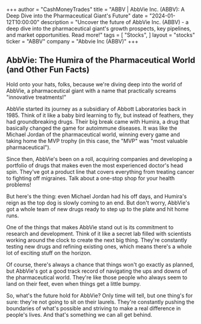 +++
author = "CashMoneyTrades"
title = "ABBV |  AbbVie Inc. (ABBV): A Deep Dive into the Pharmaceutical Giant's Future"
date = "2024-01-12T10:00:00"
description = "Uncover the future of AbbVie Inc. (ABBV) - a deep dive into the pharmaceutical giant's growth prospects, key pipelines, and market opportunities. Read more!"
tags = [
"Stocks",
]
layout = "stocks"
ticker = "ABBV"
company = "Abbvie Inc (ABBV)"
+++
        


## AbbVie: The Humira of the Pharmaceutical World (and Other Fun Facts)

Hold onto your hats, folks, because we're diving deep into the world of AbbVie, a pharmaceutical giant with a name that practically screams "innovative treatments!"  

AbbVie started its journey as a subsidiary of Abbott Laboratories back in 1985.  Think of it like a baby bird learning to fly, but instead of feathers, they had groundbreaking drugs.  Their big break came with Humira, a drug that basically changed the game for autoimmune diseases.  It was like the Michael Jordan of the pharmaceutical world, winning every game and taking home the MVP trophy (in this case, the "MVP" was "most valuable pharmaceutical").  

Since then, AbbVie's been on a roll, acquiring companies and developing a portfolio of drugs that makes even the most experienced doctor's head spin.  They've got a product line that covers everything from treating cancer to fighting off migraines.  Talk about a one-stop shop for your health problems!

But here's the thing:  even Michael Jordan had his off days, and Humira's reign as the top dog is slowly coming to an end.  But don't worry, AbbVie's got a whole team of new drugs ready to step up to the plate and hit home runs. 

One of the things that makes AbbVie stand out is its commitment to research and development.  Think of it like a secret lab filled with scientists working around the clock to create the next big thing.  They're constantly testing new drugs and refining existing ones, which means there's a whole lot of exciting stuff on the horizon.

Of course, there's always a chance that things won't go exactly as planned, but AbbVie's got a good track record of navigating the ups and downs of the pharmaceutical world.  They're like those people who always seem to land on their feet, even when things get a little bumpy. 

So, what's the future hold for AbbVie?  Only time will tell, but one thing's for sure:  they're not going to sit on their laurels.  They're constantly pushing the boundaries of what's possible and striving to make a real difference in people's lives.  And that's something we can all get behind.  

        